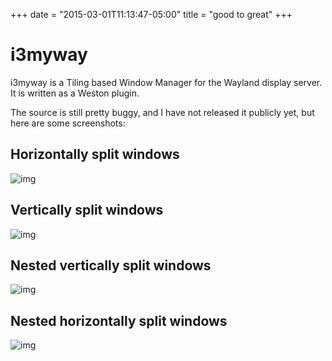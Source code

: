 +++
date = "2015-03-01T11:13:47-05:00"
title = "good to great"
+++

# i3myway

i3myway is a Tiling based Window Manager for the Wayland display server. It is written as a Weston plugin.

The source is still pretty buggy, and I have not released it publicly yet, but here are some screenshots:

## Horizontally split windows

![img](//raw.githubusercontent.com/tjaartvdwalt/tjaartvdwalt.github.io/source/assets/i3myway/horizontal_split.jpg)

## Vertically split windows

![img](//raw.githubusercontent.com/tjaartvdwalt/tjaartvdwalt.github.io/source/assets/i3myway/vertical_split.jpg)

## Nested vertically split windows

![img](//raw.githubusercontent.com/tjaartvdwalt/tjaartvdwalt.github.io/source/assets/i3myway/nested_vertical.jpg)

## Nested horizontally split windows

![img](//raw.githubusercontent.com/tjaartvdwalt/tjaartvdwalt.github.io/source/assets/i3myway/nested_horizontal.jpg)
